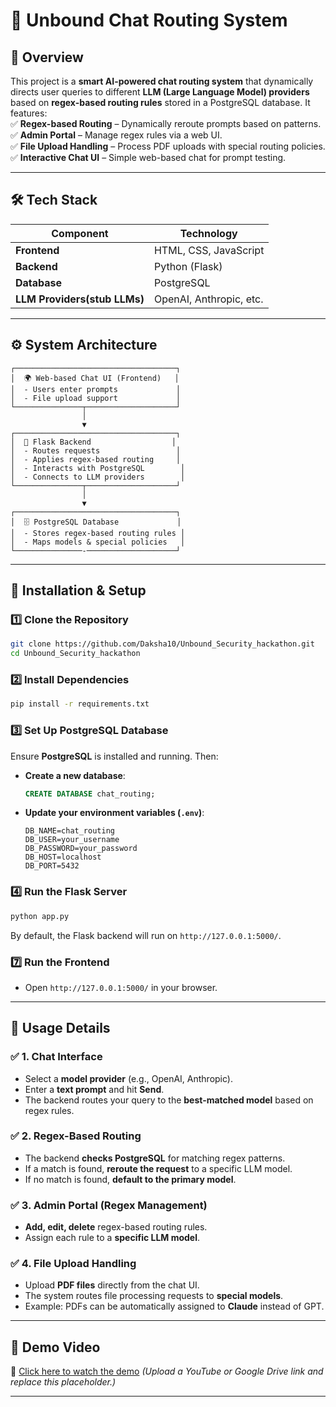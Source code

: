 # 🚀 Unbound Chat Routing System  

## 📌 Overview  
This project is a **smart AI-powered chat routing system** that dynamically directs user queries to different **LLM (Large Language Model) providers** based on **regex-based routing rules** stored in a PostgreSQL database. It features:  
✅ **Regex-based Routing** – Dynamically reroute prompts based on patterns.  
✅ **Admin Portal** – Manage regex rules via a web UI.  
✅ **File Upload Handling** – Process PDF uploads with special routing policies.  
✅ **Interactive Chat UI** – Simple web-based chat for prompt testing.  

---

## 🛠️ Tech Stack  

| Component  | Technology |
|------------|------------|
| **Frontend** | HTML, CSS, JavaScript |
| **Backend** | Python (Flask) |
| **Database** | PostgreSQL |
| **LLM Providers(stub LLMs)** | OpenAI, Anthropic, etc. |

---

## ⚙️ System Architecture  

```plaintext
┌────────────────────────────────────┐
│  🌍 Web-based Chat UI (Frontend)   │
│  - Users enter prompts             │
│  - File upload support             │
└───────────────┬────────────────────┘
                │
                ▼
┌────────────────────────────────────┐
│  🚀 Flask Backend                  │
│  - Routes requests                 │
│  - Applies regex-based routing     │
│  - Interacts with PostgreSQL        │
│  - Connects to LLM providers        │
└───────────────┬────────────────────┘
                │
                ▼
┌────────────────────────────────────┐
│  🗄️ PostgreSQL Database             │
│  - Stores regex-based routing rules │
│  - Maps models & special policies   │
└───────────────-────────────────────┘
```

---

## 🚀 Installation & Setup  

### 1️⃣ Clone the Repository  
```bash
git clone https://github.com/Daksha10/Unbound_Security_hackathon.git
cd Unbound_Security_hackathon
```

### 2️⃣ Install Dependencies  
```bash
pip install -r requirements.txt
```

### 3️⃣ Set Up PostgreSQL Database  
Ensure **PostgreSQL** is installed and running. Then:  
- **Create a new database**:  
  ```sql
  CREATE DATABASE chat_routing;
  ```
- **Update your environment variables (`.env`)**:  
  ```
  DB_NAME=chat_routing
  DB_USER=your_username
  DB_PASSWORD=your_password
  DB_HOST=localhost
  DB_PORT=5432
  ```

### 4️⃣ Run the Flask Server  
```bash
python app.py
```
By default, the Flask backend will run on `http://127.0.0.1:5000/`.

### 7️⃣ Run the Frontend  
- Open `http://127.0.0.1:5000/` in your browser.

---

## 🎯 Usage Details  

### ✅ **1. Chat Interface**  
- Select a **model provider** (e.g., OpenAI, Anthropic).  
- Enter a **text prompt** and hit **Send**.  
- The backend routes your query to the **best-matched model** based on regex rules.  

### ✅ **2. Regex-Based Routing**  
- The backend **checks PostgreSQL** for matching regex patterns.  
- If a match is found, **reroute the request** to a specific LLM model.  
- If no match is found, **default to the primary model**.

### ✅ **3. Admin Portal (Regex Management)**  
- **Add, edit, delete** regex-based routing rules.  
- Assign each rule to a **specific LLM model**.

### ✅ **4. File Upload Handling**  
- Upload **PDF files** directly from the chat UI.  
- The system routes file processing requests to **special models**.  
- Example: PDFs can be automatically assigned to **Claude** instead of GPT.

---

## 🎥 Demo Video  
📌 [Click here to watch the demo](#) *(Upload a YouTube or Google Drive link and replace this placeholder.)*

--- 
